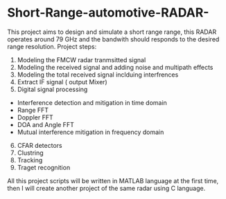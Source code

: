 # Short-Range-automotive-RADAR-
This project aims to design and simulate a short range range, this RADAR operates around 79 GHz and the bandwith should responds to the desired range resolution.
Project steps:

1. Modeling the FMCW radar tranmsitted signal 
2. Modeling the received signal  and adding noise and multipath effects
3. Modeling the total received signal inclduing interfrences 
4. Extract IF signal ( output Mixer)
5. Digital signal processing 
 - Interference detection and mitigation in time domain
 - Range FFT
 - Doppler FFT
 - DOA and Angle FFT
 - Mutual interference mitigation in frequency domain
6. CFAR detectors
7. Clustring
8. Tracking
9. Traget recognition


All this project scripts will be written in MATLAB language at the first time, then I will create another project of the same radar using C language.
